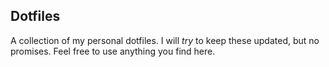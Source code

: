 ## Dotfiles

A collection of my personal dotfiles. I will *try* to keep these updated, but no promises. Feel free to use anything you find here.
